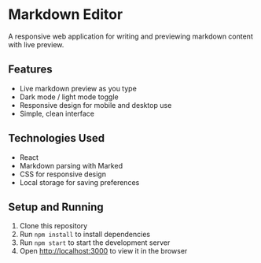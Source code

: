 # Markdown Editor

A responsive web application for writing and previewing markdown content with live preview.

## Features

- Live markdown preview as you type
- Dark mode / light mode toggle
- Responsive design for mobile and desktop use
- Simple, clean interface

## Technologies Used

- React
- Markdown parsing with Marked
- CSS for responsive design
- Local storage for saving preferences

## Setup and Running

1. Clone this repository
2. Run `npm install` to install dependencies
3. Run `npm start` to start the development server
4. Open [http://localhost:3000](http://localhost:3000) to view it in the browser